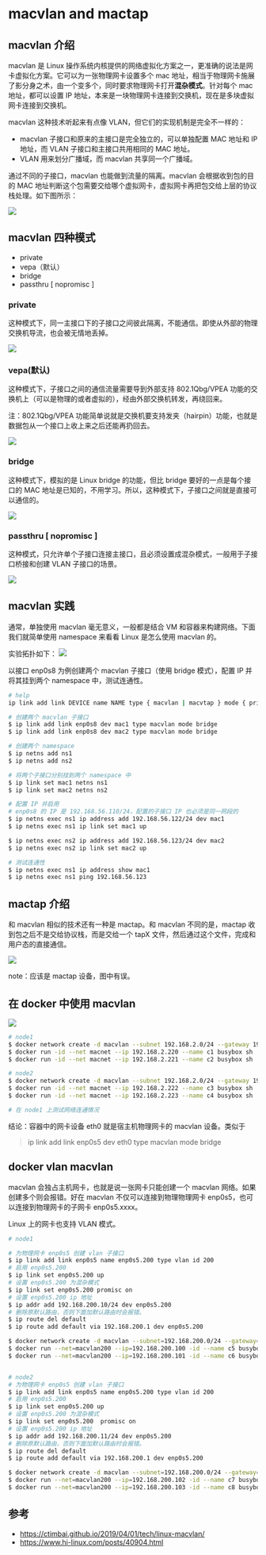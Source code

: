 # macvlan and mactap

## macvlan 介绍

macvlan 是 Linux 操作系统内核提供的网络虚拟化方案之一，更准确的说法是网卡虚拟化方案。它可以为一张物理网卡设置多个 mac 地址，相当于物理网卡施展了影分身之术，由一个变多个，同时要求物理网卡打开**混杂模式**。针对每个 mac 地址，都可以设置 IP 地址，本来是一块物理网卡连接到交换机，现在是多块虚拟网卡连接到交换机。

macvlan 这种技术听起来有点像 VLAN，但它们的实现机制是完全不一样的：

* macvlan 子接口和原来的主接口是完全独立的，可以单独配置 MAC 地址和 IP 地址，而 VLAN 子接口和主接口共用相同的 MAC 地址。
* VLAN 用来划分广播域，而 macvlan 共享同一个广播域。

通过不同的子接口，macvlan 也能做到流量的隔离。macvlan 会根据收到包的目的 MAC 地址判断这个包需要交给哪个虚拟网卡，虚拟网卡再把包交给上层的协议栈处理。如下图所示：

![](./images/01.png)

## macvlan 四种模式

* private
* vepa（默认）
* bridge
* passthru [ nopromisc ]


### private

这种模式下，同一主接口下的子接口之间彼此隔离，不能通信。即使从外部的物理交换机导流，也会被无情地丢掉。

![](./images/macvlan-01.png)

### vepa(默认)

这种模式下，子接口之间的通信流量需要导到外部支持 802.1Qbg/VPEA 功能的交换机上（可以是物理的或者虚拟的），经由外部交换机转发，再绕回来。

注：802.1Qbg/VPEA 功能简单说就是交换机要支持发夹（hairpin）功能，也就是数据包从一个接口上收上来之后还能再扔回去。

![](./images/macvlan-02.png)

### bridge

这种模式下，模拟的是 Linux bridge 的功能，但比 bridge 要好的一点是每个接口的 MAC 地址是已知的，不用学习。所以，这种模式下，子接口之间就是直接可以通信的。

![](./images/macvlan-03.png)

### passthru [ nopromisc ]

这种模式，只允许单个子接口连接主接口，且必须设置成混杂模式，一般用于子接口桥接和创建 VLAN 子接口的场景。

![](./images/macvlan-04.png)

## macvlan 实践

通常，单独使用 macvlan 毫无意义，一般都是结合 VM 和容器来构建网络。下面我们就简单使用 namespace 来看看 Linux 是怎么使用 macvlan 的。

实验拓扑如下：
![](./images/macvlan-05.png)

以接口 enp0s8 为例创建两个 macvlan 子接口（使用 bridge 模式），配置 IP 并将其挂到两个 namespace 中，测试连通性。

```bash
# help
ip link add link DEVICE name NAME type { macvlan | macvtap } mode { private | vepa | bridge | passthru [ nopromisc ] | source }

# 创建两个 macvlan 子接口
$ ip link add link enp0s8 dev mac1 type macvlan mode bridge
$ ip link add link enp0s8 dev mac2 type macvlan mode bridge

# 创建两个 namespace
$ ip netns add ns1
$ ip netns add ns2

# 将两个子接口分别挂到两个 namespace 中
$ ip link set mac1 netns ns1
$ ip link set mac2 netns ns2

# 配置 IP 并启用
# enp0s8 的 IP 是 192.168.56.110/24，配置的子接口 IP 也必须是同一网段的
$ ip netns exec ns1 ip address add 192.168.56.122/24 dev mac1
$ ip netns exec ns1 ip link set mac1 up

$ ip netns exec ns2 ip address add 192.168.56.123/24 dev mac2
$ ip netns exec ns2 ip link set mac2 up

# 测试连通性
$ ip netns exec ns1 ip address show mac1
$ ip netns exec ns1 ping 192.168.56.123

```

## mactap 介绍

和 macvlan 相似的技术还有一种是 mactap。和 macvlan 不同的是，mactap 收到包之后不是交给协议栈，而是交给一个 tapX 文件，然后通过这个文件，完成和用户态的直接通信。

![](./images/02.png)

note：应该是 mactap 设备，图中有误。

## 在 docker 中使用 macvlan 

![](./images/macvlan_docker.png)

```bash
# node1
$ docker network create -d macvlan --subnet 192.168.2.0/24 --gateway 192.168.2.1 -o parent=enp0s5 -o macvlan_mode=bridge macnet
$ docker run -id --net macnet --ip 192.168.2.220 --name c1 busybox sh
$ docker run -id --net macnet --ip 192.168.2.221 --name c2 busybox sh

# node2
$ docker network create -d macvlan --subnet 192.168.2.0/24 --gateway 192.168.2.1 -o parent=enp0s5 -o macvlan_mode=bridge macnet
$ docker run -id --net macnet --ip 192.168.2.222 --name c3 busybox sh
$ docker run -id --net macnet --ip 192.168.2.223 --name c4 busybox sh

# 在 node1 上测试网络连通情况

```

结论：容器中的网卡设备 eth0 就是宿主机物理网卡的 macvlan 设备。类似于
> ip link add link enp0s5 dev eth0 type macvlan mode bridge

## docker vlan macvlan

macvlan 会独占主机网卡，也就是说一张网卡只能创建一个 macvlan 网络。如果创建多个则会报错。好在 macvlan 不仅可以连接到物理物理网卡 enp0s5，也可以连接到物理网卡的子网卡 enp0s5.xxxx。

Linux 上的网卡也支持 VLAN 模式。

```bash
# node1

# 为物理网卡 enp0s5 创建 vlan 子接口
$ ip link add link enp0s5 name enp0s5.200 type vlan id 200
# 启用 enp0s5.200
$ ip link set enp0s5.200 up
# 设置 enp0s5.200 为混杂模式
$ ip link set enp0s5.200 promisc on
# 设置 enp0s5.200 ip 地址
$ ip addr add 192.168.200.10/24 dev enp0s5.200
# 删除原默认路由，否则下面加默认路由时会报错。
$ ip route del default
$ ip route add default via 192.168.200.1 dev enp0s5.200

$ docker network create -d macvlan --subnet=192.168.200.0/24 --gateway=192.168.200.1 -o parent=enp0s5.200 -o macvlan_mode=bridge macvlan200
$ docker run --net=macvlan200 --ip=192.168.200.100 -id --name c5 busybox sh
$ docker run --net=macvlan200 --ip=192.168.200.101 -id --name c6 busybox sh


# node2
# 为物理网卡 enp0s5 创建 vlan 子接口
$ ip link add link enp0s5 name enp0s5.200 type vlan id 200
# 启用 enp0s5.200
$ ip link set enp0s5.200 up
# 设置 enp0s5.200 为混杂模式
$ ip link set enp0s5.200  promisc on
# 设置 enp0s5.200 ip 地址
$ ip addr add 192.168.200.11/24 dev enp0s5.200
# 删除原默认路由，否则下面加默认路由时会报错。
$ ip route del default
$ ip route add default via 192.168.200.1 dev enp0s5.200

$ docker network create -d macvlan --subnet=192.168.200.0/24 --gateway=192.168.200.1 -o parent=enp0s5.200 -o macvlan_mode=bridge macvlan200
$ docker run --net=macvlan200 --ip=192.168.200.102 -id --name c7 busybox sh
$ docker run --net=macvlan200 --ip=192.168.200.103 -id --name c8 busybox sh

```

## 参考

* https://ctimbai.github.io/2019/04/01/tech/linux-macvlan/
* https://www.hi-linux.com/posts/40904.html
